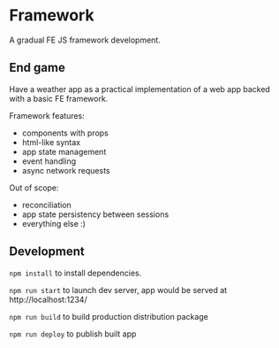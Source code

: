 # Framework

A gradual FE JS framework development.

## End game

Have a weather app as a practical implementation
of a web app backed with a basic FE framework.

Framework features:
- components with props
- html-like syntax
- app state management
- event handling
- async network requests

Out of scope:
- reconciliation
- app state persistency between sessions
- everything else :)

## Development

`npm install` to install dependencies.

`npm run start` to launch dev server, app would be served at http://localhost:1234/

`npm run build` to build production distribution package

`npm run deploy` to publish built app
